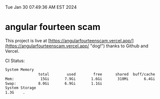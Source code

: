 Tue Jan 30 07:49:36 AM EST 2024

# angular fourteen scam


This project is live at [https://angularfourteenscam.vercel.app/](https://angularfourteenscam.vercel.app/ "dog!") thanks to Github and Vercel.

CI Status: 

```bash
System Memory
               total        used        free      shared  buff/cache   available
Mem:            15Gi       7.9Gi       1.6Gi       310Mi       6.4Gi       7.3Gi
Swap:          8.0Gi       6.9Gi       1.1Gi
System Storage
1.3G	.
```
